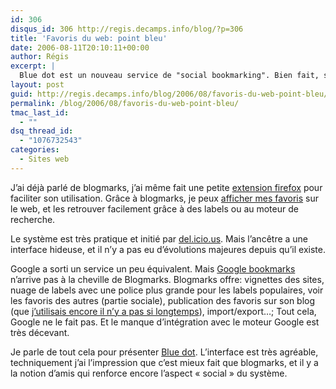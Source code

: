 ```yaml
---
id: 306
disqus_id: 306 http://regis.decamps.info/blog/?p=306
title: 'Favoris du web: point bleu'
date: 2006-08-11T20:10:11+00:00
author: Régis
excerpt: |
  Blue dot est un nouveau service de "social bookmarking". Bien fait, si vous n'avez pas adopté de service de ce type, je vous le recommande. Et si vous en avez marre de del.icio.us, essayez-donc celui-là!
layout: post
guid: http://regis.decamps.info/blog/2006/08/favoris-du-web-point-bleu/
permalink: /blog/2006/08/favoris-du-web-point-bleu/
tmac_last_id:
  - ""
dsq_thread_id:
  - "1076732543"
categories:
  - Sites web
---
```

J’ai déjà parlé de blogmarks, j’ai même fait une petite [extension firefox](http://regis.decamps.info/blog/categorie/informatique/firefox/blogmark-extension/) pour faciliter son utilisation. Grâce à blogmarks, je peux [afficher mes favoris](http://www.blogmarks.net/user/Regis) sur le web, et les retrouver facilement grâce à des labels ou au moteur de recherche.

Le système est très pratique et initié par [del.icio.us](http://del.icio.us). Mais l’ancêtre a une interface hideuse, et il n’y a pas eu d’évolutions majeures depuis qu’il existe.

Google a sorti un service un peu équivalent. Mais [Google bookmarks](http://www.google.com/bookmarks/) n’arrive pas à la cheville de Blogmarks. Blogmarks offre: vignettes des sites, nuage de labels avec une police plus grande pour les labels populaires, voir les favoris des autres (partie sociale), publication des favoris sur son blog (que [j’utilisais encore il n’y a pas si longtemps](http://regis.decamps.info/blog/2006/05/blogmarks-du-2006-05-20/)), import/export…; Tout cela, Google ne le fait pas. Et le manque d’intégration avec le moteur Google est très décevant.

Je parle de tout cela pour présenter [Blue dot](http://bluedot.us). L’interface est très agréable, techniquement j’ai l’impression que c’est mieux fait que blogmarks, et il y a la notion d’amis qui renforce encore l’aspect « social » du système.
